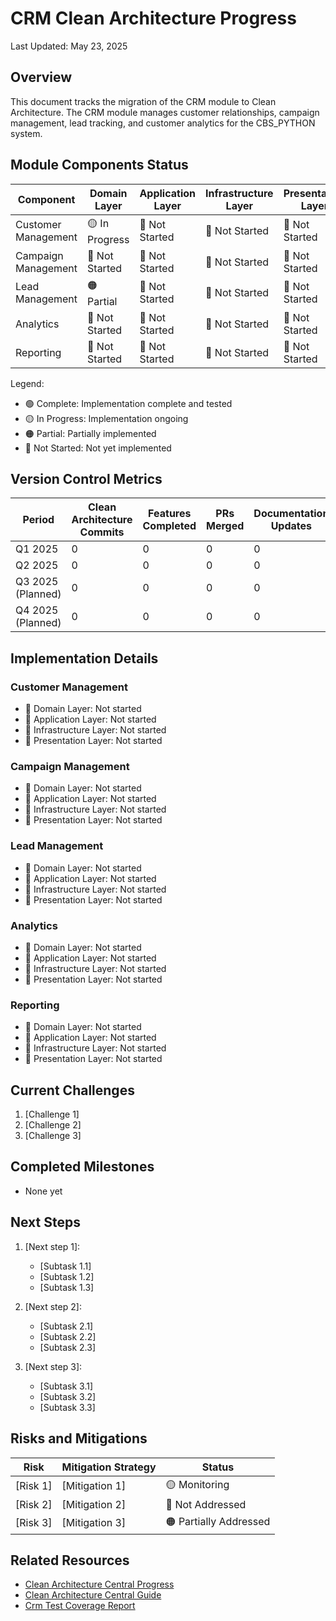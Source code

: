 # CRM Clean Architecture Progress

Last Updated: May 23, 2025

## Overview

This document tracks the migration of the CRM module to Clean Architecture. The CRM module manages customer relationships, campaign management, lead tracking, and customer analytics for the CBS_PYTHON system.

## Module Components Status

| Component | Domain Layer | Application Layer | Infrastructure Layer | Presentation Layer | Overall |
|-----------|--------------|-------------------|----------------------|-------------------|---------|
| Customer Management | 🟡 In Progress | 🔴 Not Started | 🔴 Not Started | 🔴 Not Started | 🟠 Partial |
| Campaign Management | 🔴 Not Started | 🔴 Not Started | 🔴 Not Started | 🔴 Not Started | 🔴 Not Started |
| Lead Management | 🟠 Partial | 🔴 Not Started | 🔴 Not Started | 🔴 Not Started | 🟠 Partial |
| Analytics | 🔴 Not Started | 🔴 Not Started | 🔴 Not Started | 🔴 Not Started | 🔴 Not Started |
| Reporting | 🔴 Not Started | 🔴 Not Started | 🔴 Not Started | 🔴 Not Started | 🔴 Not Started |

Legend:
- 🟢 Complete: Implementation complete and tested
- 🟡 In Progress: Implementation ongoing
- 🟠 Partial: Partially implemented
- 🔴 Not Started: Not yet implemented

## Version Control Metrics

| Period | Clean Architecture Commits | Features Completed | PRs Merged | Documentation Updates |
|--------|----------------------------|-------------------|------------|----------------------|
| Q1 2025 | 0 | 0 | 0 | 0 |
| Q2 2025 | 0 | 0 | 0 | 0 |
| Q3 2025 (Planned) | 0 | 0 | 0 | 0 |
| Q4 2025 (Planned) | 0 | 0 | 0 | 0 |

## Implementation Details

### Customer Management
- 🔴 Domain Layer: Not started
- 🔴 Application Layer: Not started
- 🔴 Infrastructure Layer: Not started
- 🔴 Presentation Layer: Not started

### Campaign Management
- 🔴 Domain Layer: Not started
- 🔴 Application Layer: Not started
- 🔴 Infrastructure Layer: Not started
- 🔴 Presentation Layer: Not started

### Lead Management
- 🔴 Domain Layer: Not started
- 🔴 Application Layer: Not started
- 🔴 Infrastructure Layer: Not started
- 🔴 Presentation Layer: Not started

### Analytics
- 🔴 Domain Layer: Not started
- 🔴 Application Layer: Not started
- 🔴 Infrastructure Layer: Not started
- 🔴 Presentation Layer: Not started

### Reporting
- 🔴 Domain Layer: Not started
- 🔴 Application Layer: Not started
- 🔴 Infrastructure Layer: Not started
- 🔴 Presentation Layer: Not started

## Current Challenges

1. [Challenge 1]
2. [Challenge 2]
3. [Challenge 3]

## Completed Milestones

- None yet

## Next Steps
1. [Next step 1]:
   - [Subtask 1.1]
   - [Subtask 1.2]
   - [Subtask 1.3]

2. [Next step 2]:
   - [Subtask 2.1]
   - [Subtask 2.2]
   - [Subtask 2.3]

3. [Next step 3]:
   - [Subtask 3.1]
   - [Subtask 3.2]
   - [Subtask 3.3]

## Risks and Mitigations

| Risk | Mitigation Strategy | Status |
|------|---------------------|--------|
| [Risk 1] | [Mitigation 1] | 🟡 Monitoring |
| [Risk 2] | [Mitigation 2] | 🔴 Not Addressed |
| [Risk 3] | [Mitigation 3] | 🟠 Partially Addressed |

## Related Resources

- [Clean Architecture Central Progress](../../Documentation/architecture/CLEAN_ARCHITECTURE_CENTRAL_PROGRESS.md)
- [Clean Architecture Central Guide](../../Documentation/architecture/CLEAN_ARCHITECTURE_CENTRAL_GUIDE.md)
- [Crm Test Coverage Report](./tests/COVERAGE_REPORT.md)
